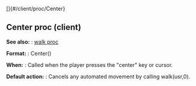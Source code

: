 []{#/client/proc/Center}
  ## Center proc (client)
  **See also:**
  :   [walk proc](ref/proc/walk)
  <!-- -->
  **Format:**
  :   Center()
  <!-- -->
  **When:**
  :   Called when the player presses the \"center\" key or cursor.
  <!-- -->
  **Default action:**
  :   Cancels any automated movement by calling walk(usr,0).